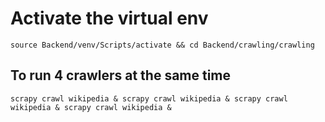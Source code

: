 # Activate the virtual env

```shell
source Backend/venv/Scripts/activate && cd Backend/crawling/crawling
```

## To run 4 crawlers at the same time

```shell
scrapy crawl wikipedia & scrapy crawl wikipedia & scrapy crawl wikipedia & scrapy crawl wikipedia &
```
